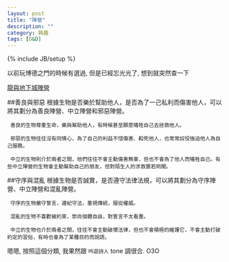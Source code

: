 ```yaml
---
layout: post
title: "陣營"
description: ""
category: 興趣
tags: [D&D]
---
```

{% include JB/setup %}

以前玩博德之門的時候有選過, 但是已經忘光光了, 想到就突然查一下

[龍與地下城陣營](http://zh.wikipedia.org/wiki/%E9%98%B5%E8%90%A5_%28%E9%BE%99%E4%B8%8E%E5%9C%B0%E4%B8%8B%E5%9F%8E%29)

##善良與邪惡
根據生物是否樂於幫助他人，是否為了一己私利而傷害他人，可以將其劃分為善良陣營、中立陣營和邪惡陣營。

     善良的生物尊重生命，樂與幫助他人，有時候甚至願意犧牲自己去拯救他人。

     邪惡的生物往往沒有同情心，為了自己的利益不惜傷害、殺死他人，也常常奴役強迫他人為自己服務。

     中立的生物則介於兩者之間，他們往往不會主動傷害無辜，但也不會為了他人而犧牲自己。有些中立陣營的生物會主動幫助自己的朋友，但對陌生人的求救置若罔聞。
     
##守序與混亂
根據生物是否誠實，是否遵守法律法規，可以將其劃分為守序陣營、中立陣營和混亂陣營。

     守序的生物嚴守誓言，遵紀守法，重視傳統，服從權威。

     混亂的生物不喜歡被約束，崇尚個體自由，對誓言不太看重。

     中立的生物也介於兩者之間，往往不會主動破壞法律，但也不會積極的維護它，不會主動打破約定的習俗，有時也會為了某種目的而說謊。
     
嗯嗯, 按照這個分類, 我果然跟 `吟遊詩人` tone 調很合. O3O